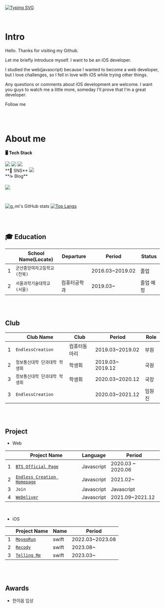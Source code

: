 [![Typing SVG](https://readme-typing-svg.demolab.com?font=Dancing+Script&weight=600&size=30&pause=3000&color=F7A5DC&multiline=true&width=500&height=100&lines=Hi%2C+Nice+to+meet+you!+I'm+Kyoungmi;What's+up%3F)](https://git.io/typing-svg)

<br/>

#  Intro

Hello. 
Thanks for visiting my Github.

Let me briefly introduce myself.
I want to be an iOS developer.

I studied the web(javascript) because I wanted to become a web developer, but I love challenges, so I fell in love with iOS while trying other things.

Any questions or comments about iOS development are welcome.
I want you guys to watch me a little more, someday I'll prove that I'm a great developer.

Follow me


<br/><br/>


# About me

**🖥️ Tech Stack**


<img src="https://img.shields.io/badge/Javascript-yellow?style=for-the-badge&logo=javascript&logoColor=black">
<img src="https://img.shields.io/badge/swift-orange?style=for-the-badge&logo=Swift&logoColor=white">
<img src="https://img.shields.io/badge/Python-blue?style=for-the-badge&logo=python&logoColor=yellow">

<br/>
**📸 SNS**

<img src="https://img.shields.io/badge/Instagram-black?style=for-the-badge&logo=instagram&logoColor=pink">

<br/>
**☕️ Blog**
     

[<img src="https://img.shields.io/badge/Notion-black?style=for-the-badge&logo=notion&logoColog=white">]()

<br/>

![g_mi's GitHub stats](https://github-readme-stats.vercel.app/api?username=akrudal&show_icons=true&bg_color=FC9CA4&title_color=FFFFFF&text_color=FFFFFF&icon_color=FFFFFF)
[![Top Langs](https://github-readme-stats.vercel.app/api/top-langs/?username=akrudal&bg_color=FC9CA4&text_color=FFFFFF&icon_color=FFFFFF&title_color=FFFFFF&card_width=500&layout=compact)](https://github.com/anuraghazra/github-readme-stats)


<br/><br/>



## 🎓 Education

|   |School Name(Locate)     | Departure | Period | Status |
|-- |-----------------------|----------|----|-----|
|1  |`군산중앙여자고등학교(전북)`  |          | 2016.03~2019.02 | 졸업 |
|2  |`서울과학기술대학교(서울)`   | 컴퓨터공학과 | 2019.03~ | 졸업 예정|



<br/><br/>


## Club
|   |Club Name      | Club | Period | Role |
|-- |-------------------|----|-----|-----|
|1  |`EndlessCreation`  | 컴퓨터동아리| 2019.03~2019.02 | 부원 |
|2  |`정보통신대학 단과대학 학생회` |학생회  | 2019.03~ 2019.12|국원|
|3  |`정보통신대학 단과대학 학생회` | 학생회 | 2020.03~2020.12| 국장|
|3  |`EndlessCreation` | |2020.03~2021.12| 임원진|



<br/><br/>


## Project
- Web

|   |Project Name           | Language    | Period  |
|-- |-----------------------|----------|----------|
|1  |[`BTS Official Page`](https://github.com/EomYoosang/BTS.github.io)  |  Javascript   | 2020.03 ~ 2020.06 | 
|2  |[`Endless Creation Homepage`](https://github.com/EndlessCreation/ec_homepage_front)   | Javascript | 2021.02~ |
|3  |`Join`| Javascript|Javascript|2021.03~2021.12|
|4  |[`WeDeliver`](https://github.com/WeDeliverProject)| Javascript | 2021.09~2021.12|

<br/>

- iOS

|   |Project Name  | Name  | Period |
|-- |------------|----------|-------|
|1  |[`MoyeoRun`](https://github.com/MoyeoRun)  |  swift   | 2022.03~2023.08 | 
|2  |[`Recody`](https://github.com/recody-project)   | swift | 2023.08~ |
|3  |[`Telling Me`](https://github.com/telling-me)| swift| 2023.03~ |

<br/><br/>

## Awards
- 한이음 입상
